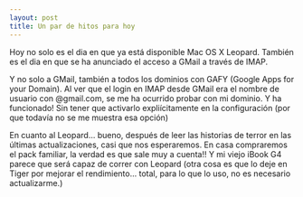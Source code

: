 ```yaml
---
layout: post
title: Un par de hitos para hoy
---
```


Hoy no solo es el dia en que ya está disponible Mac OS X Leopard. También es el dia en que se ha anunciado el acceso a GMail a través de IMAP.

Y no solo a GMail, también a todos los dominios con GAFY (Google Apps for your Domain). Al ver que el login en IMAP desde GMail era el nombre de usuario con @gmail.com, se me ha ocurrido probar con mi dominio. Y ha funcionado! Sin tener que activarlo expliícitamente en la configuración (por que todavía no se me muestra esa opción)


En cuanto al Leopard... bueno, después de leer las historias de terror en las últimas actualizaciones, casi que nos esperaremos. En casa compraremos el pack familiar, la verdad es que sale muy a cuenta!! Y mi viejo iBook G4 parece que será capaz de correr con Leopard (otra cosa es que lo deje en Tiger por mejorar el rendimiento... total, para lo que lo uso, no es necesario actualizarme.)
